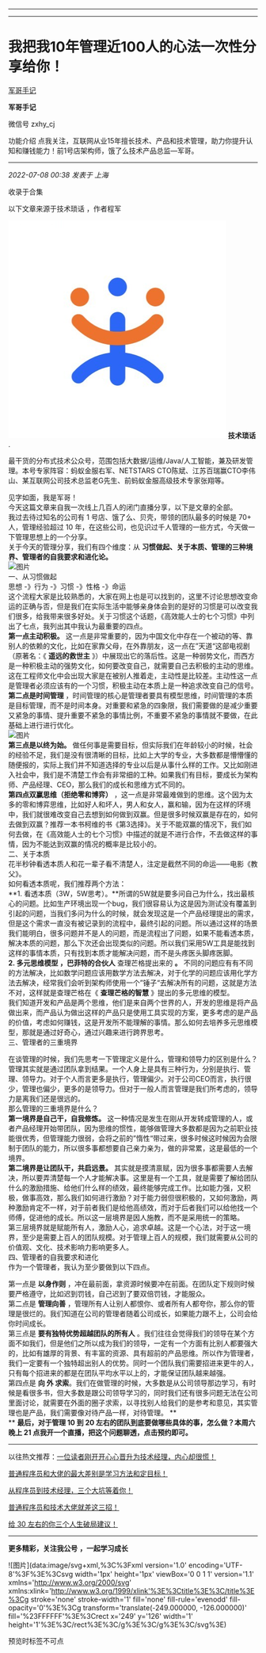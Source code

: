 ----------------------------------------
----------------------------------------
#  我把我10年管理近100人的心法一次性分享给你！

[ 军哥手记 ](javascript:void\(0\);)

**军哥手记** ![]()

微信号 zxhy_cj

功能介绍 点我关注，互联网从业15年擅长技术、产品和技术管理，助力你提升认知和赚钱能力！前1号店架构师，饿了么技术产品总监—军哥。

____

_2022-07-08 00:38_ _发表于 上海_

收录于合集

以下文章来源于技术琐话 ，作者程军

![](images/0)
**技术琐话** .

最干货的分布式技术公众号，范围包括大数据/运维/Java/人工智能，兼及研发管理。本号专家阵容：蚂蚁金服右军、NETSTARS
CTO陈斌、江苏百瑞赢CTO李伟山、某互联网公司技术总监老G先生、前蚂蚁金服高级技术专家张翔等。

见字如面，我是军哥！  
今天这篇文章来自我一次线上几百人的闭门直播分享，以下是文章的全部。  
我过去待过知名的公司有 1 号店、饿了么、贝壳，带领的团队最多的时候是 70+ 人，管理经验超过 10
年，在这些公司，也见识过千人管理的一些方式，今天做一下管理思想上的一个分享。  
关于今天的管理分享，我们有四个维度：从 **习惯做起、关于本质、管理的三种境界、管理者的自我要求和进化论。**  
![图片](https://mmbiz.qpic.cn/mmbiz_png/nhlGsolibOWEKHA5ibK8kNpcFFGHMBcBRI3MT2a8yWKdJO8ezFqf8rlhNASTiaNQ6wQuBjjRz2KkDgzW0GbmMN4fg/640?wx_fmt=png&wxfrom=5&wx_lazy=1&wx_co=1)  
一、从习惯做起  
思想 -》行为 -》习惯 -》性格 -》命运  
这个流程大家是比较熟悉的，大家在网上也是可以找到的，这里不讨论思想改变命运的正确与否，但是我们在实际生活中能够亲身体会到的是好的习惯是可以改变我们很多，给我带来很多好处。关于习惯这个话题，《高效能人士的七个习惯》中列出了七点，我列出其中我认为最重要的四点。  
 **第一点主动积极。**
这一点是非常重要的，因为中国文化中存在一个被动的等、靠别人的依赖的文化，比如在家靠父母，在外靠朋友，这一点在”天道“这部电视剧（原著名：《
**遥远的救世主**
》）中展现出它的落后性。这是一种弱势文化，而西方是一种积极主动的强势文化，如何要改变自己，就需要自己去积极的主动的思维。这在工程师文化中会出现大家是在被别人推着走，主动性是比较差。主动性这一点是管理者必须应该有的一个习惯，积极主动在本质上是一种追求改变自己的信号。  
 **第二点是时间管理**
，时间管理的核心是管理者要具有模型思维，时间管理的本质是目标管理，而不是时间本身。对重要和紧急的四象限，我们需要做的是减少重要又紧急的事情、提升重要不紧急的事情比例，不重要不紧急的事情就不要做，在此基础上进行进行优化。  
![图片](https://mmbiz.qpic.cn/mmbiz_png/nhlGsolibOWEKHA5ibK8kNpcFFGHMBcBRIiblOvUqX2V3UgPibF9o0968tXFaIMibAL0Jp6dDh8F9vVeLUKmGp8ZUjg/640?wx_fmt=png)  
 **第三点是以终为始。**
做任何事是需要目标，但实际我们在年龄较小的时候，社会的经验不足，我们是没有很清晰的目标，比如上大学的专业，大多数都是懵懵懂的随便报的，实际上我们并不知道选择的专业以后是从事什么样的工作。又比如刚进入社会中，我们是不清楚工作会有非常细的工种。如果我们有目标，要成长为架构师、产品经理、CEO，那么我们的成长和思维方式不同的。  
 **第四点双赢思维（拒绝零和博弈）**
，这一点是非常最难做到的思维。这个因为太多的零和博弈思维，比如好人和坏人，男人和女人，赢和输，因为在这样的环境中，我们就很难改变自己去想到如何做到双赢。但是很多时候双赢是存在的，如何去做到双赢？推荐一本书柯维的书《第3选择》。关于不能双赢的情况下，我们如何去做，在《高效能人士的七个习惯》中描述的就是不进行合作，不去做这样的事情，因为不能达到双赢的情况的概率是比较小的。  
二、关于本质  
花半秒钟看透本质人和花一辈子看不清楚人，注定是截然不同的命运——电影《教父》。  
如何看透本质呢，我们推荐两个方法：  
 **1.
看透本质（3W，5W思考）。**所谓的5W就是要多问自己为什么，找出最核心的问题。比如生产环境出现一个bug，我们很容易认为这是因为测试没有覆盖到引起的问题，当我们多问为什么的时候，就会发现这是一个产品经理提出的需求，但是这个需求一直没有被记录到的流程中，最终引起的问题。所以通过这样的场景我们能明白，很多问题并不是人的问题，而是流程出了问题，如果不能看透本质，解决本质的问题，那么下次还会出现类似的问题。所以我们采用5W工具是能找到这样的事情本质，只有找到本质才能解决问题，而不是头疼医头脚疼医脚。  
 **2. 多元思维模型** **，巴菲特的合伙人** 查理芒格提出来的 **。**
不同的问题应有有不同的方法解决，比如数学问题应该用数学方法去解决，对于化学的问题应该用化学方法去解决，经常我们会听到架构师使用一个”锤子“去解决所有的问题，这就是方法不对，这样就是查理芒格在《
**查理芒格的智慧** 》提出的多元思维的模型。  
我们知道开发和产品是两个思维，他们是来自两个世界的人，开发的思维是将产品做出来，而产品认为做出这样的产品只是使用工具实现的方案，更多考虑的是产品的价值，考虑如何赚钱，这是开发所不能理解的事情。那么如何去培养多元思维模型，那就是通过好奇心，通过兴趣来进行跨界思考。  
三、管理者的三重境界  
  
在谈管理的时候，我们先思考一下管理定义是什么，管理和领导力的区别是什么？  
管理其实就是通过团队拿到结果。一个人身上是具有三种行为，分别是执行、管理、领导力。对于个人而言更多是执行，管理偏少。对于公司CEO而言，执行很少，管理也偏少，更多的是领导力。但对于一般人而言管理是我们所考虑的，领导力是离我们还是很远的。  
那么管理的三重境界是什么？  
 **第一境界是自己干，自我修炼。**
这一种情况是发生在刚从开发转成管理的人，或者产品经理开始带团队，因为思维的惯性，能够做管理大多数都是因为之前职业技能很优秀，但管理能力很弱，会将之前的”惰性“带过来，很多时候这时候因为会限制于团队的能力，所以很多事都想要自己亲力亲为，做的非常累，这是最低的一个境界。  
 **第二境界是让团队干，共启远景。**
其实就是摸清禀赋，因为很多事都需要人去解决，所以要弄清楚每一个人才能解决事。这里是有一个工具，就是需要了解给团队什么的激励措施、给他们什么样的绩效，最终能够完成工作。比如能力强，又积极，做事高效，那么我们如何进行激励？对于能力弱但很积极的，又如何激励，两种激励肯定不一样，对于前者我们是给他高绩效，而对于后者我们可以给他找一个师傅，促进他的成长。所以这一层境界是因人施教，而不是采用统一的策略。  
第三层境界就是赋能所有人，激励人心，追求卓越。这是一个心法，对于这一境界，至少是需要上百人的团队规模。对于管理上百人的规模，我们就需要从公司的价值观、文化、技术影响力影响更多人。  
四、管理者的自我要求和进化  
作为一个管理者，我认为至少要做到以下四点。  
  
第一点是 **以身作则** ，冲在最前面，拿资源时候要冲在前面。在团队定下规则时候要严格遵守，比如迟到罚钱，自己迟到了要双倍罚钱，才能服众。  
第二点是 **管理向善**
，管理所有人让别人都恨你、或者所有人都夸你，那么你的管理是很烂的。我们知道在公司的管理者随着公司成长，如果能力跟不上，公司会给你时间成长。  
第三点是 **要有独特优势超越团队的所有人**
。我们往往会觉得我们的领导在某个方面不如我们，但是他们之所以成为我们的领导，一定有一个方面有比别人都要强大的，比如有雄厚的背景、有丰富的资源、具有超前的产品思维。所以作为管理者，我们一定要有一个独特超出别人的优势。同时一个团队我们需要招进来更牛的人，只有每个招进来的都是在团队平均水平以上的，才能保证团队越来越强。  
第四点是 **向 **外**
求索**。我们在做管理的时候，大多数是从公司领导那边学习，有时候是看很多书，但大多数是跟公司领导学习的，同时我们还有很多问题无法在公司里面讨论，就需要在外面的圈子求索，以寻找别人给我们的是参考和意见，其实管理也是产品，我们需要像对待产品一样，对待管理。
**  
** **最后，对于管理 10 到 20 左右的团队到底要做哪些具体的事，怎么做？本周六晚上 21 点我开一个直播，把这个问题聊透，点击预约即可。**
****  
以往热文推荐：[一位读者刚开开心心晋升为技术经理，内心却很慌！](http://mp.weixin.qq.com/s?__biz=MzA3MDU2MjM4Ng==&mid=2247496252&idx=1&sn=d48a8e57d56edcefa9818b29054b5791&chksm=9f385501a84fdc1713127082d43bf6626ea1756d724243e5c42abb46472a99a31b66f1fe7bf0&scene=21#wechat_redirect)  

[普通程序员和大佬的最大差别是学习方法和定目标！](http://mp.weixin.qq.com/s?__biz=MzA3MDU2MjM4Ng==&mid=2247496221&idx=1&sn=04f07786e36027afa2c8d36fdcc46ae5&chksm=9f385520a84fdc36e805cc18bd108d6c8e603ba997eda3cbfd0c7816f0bc9952480ae24ab158&scene=21#wechat_redirect)  

[从程序员到技术经理，三个大坑等着你！](http://mp.weixin.qq.com/s?__biz=MzA3MDU2MjM4Ng==&mid=2247496191&idx=1&sn=319bcba3332e53e19297274c1df527b4&chksm=9f3856c2a84fdfd4fe33d0675236f413563295f547803a0355ea2c60f281db1467a310db00a0&scene=21#wechat_redirect)

[普通程序员和技术大佬就差这三招！](http://mp.weixin.qq.com/s?__biz=MzA3MDU2MjM4Ng==&mid=2247496174&idx=1&sn=b5deaacea81acf3d29c715aaa4700e3f&chksm=9f3856d3a84fdfc562d69c58526a5d85c81ee8489b21f132dba62b94a62b4c5b81d69f08cc56&scene=21#wechat_redirect)

[给 30
左右的你三个人生破局建议！](http://mp.weixin.qq.com/s?__biz=MzA3MDU2MjM4Ng==&mid=2247496169&idx=1&sn=82ad7fb7c59ba65439610a738fc9002f&chksm=9f3856d4a84fdfc27a2e5974910f9cf5241b14fe505c4658371d9f85e98d724fcf2e40f6525e&scene=21#wechat_redirect)

  

* * *

 **更多精彩，关注我公号** **，一起学习成长**

![图片](data:image/svg+xml,%3C%3Fxml version='1.0' encoding='UTF-8'%3F%3E%3Csvg
width='1px' height='1px' viewBox='0 0 1 1' version='1.1'
xmlns='http://www.w3.org/2000/svg'
xmlns:xlink='http://www.w3.org/1999/xlink'%3E%3Ctitle%3E%3C/title%3E%3Cg
stroke='none' stroke-width='1' fill='none' fill-rule='evenodd' fill-
opacity='0'%3E%3Cg transform='translate\(-249.000000, -126.000000\)'
fill='%23FFFFFF'%3E%3Crect x='249' y='126' width='1'
height='1'%3E%3C/rect%3E%3C/g%3E%3C/g%3E%3C/svg%3E)

预览时标签不可点

